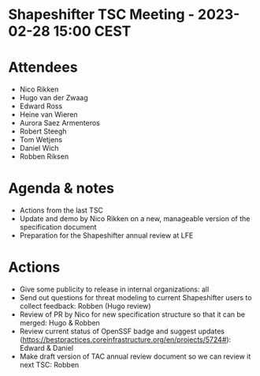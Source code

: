 # Shapeshifter TSC Meeting - 2023-02-28 15:00 CEST

# Attendees
- Nico Rikken
- Hugo van der Zwaag
- Edward Ross
- Heine van Wieren
- Aurora Saez Armenteros
- Robert Steegh
- Tom Wetjens
- Daniel Wich
- Robben Riksen

# Agenda & notes
- Actions from the last TSC
- Update and demo by Nico Rikken on a new, manageable version of the specification document
- Preparation for the Shapeshifter annual review at LFE

# Actions
-  Give some publicity to release in internal organizations: all
-  Send out questions for threat modeling to current Shapeshifter users to collect feedback: Robben (Hugo review)
-  Review of PR by Nico for new specification structure so that it can be merged: Hugo & Robben
-  Review current status of OpenSSF badge and suggest updates (https://bestpractices.coreinfrastructure.org/en/projects/5724#): Edward & Daniel
-  Make draft version of TAC annual review document so we can review it next TSC: Robben
